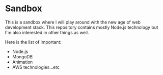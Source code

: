 Sandbox
=======

This is a sandbox where I will play around with the new age of web development stack. This repository contains mostly Node.js technology but I'm also interested in other things as well. 

Here is the list of important:
- Node.js
- MongoDB
- Animation
- AWS technologies...etc
